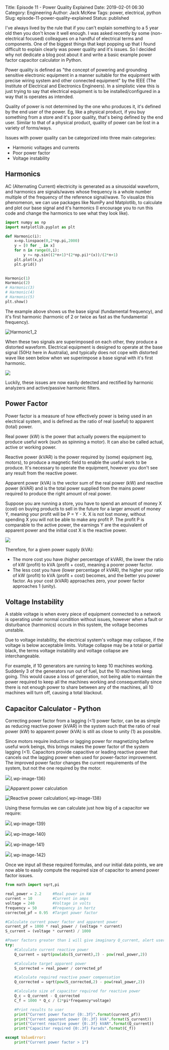 Title: Episode 11 - Power Quality Explained
Date: 2019-02-01 06:30
Category: Engineering
Author: Jack McKew
Tags: power, electrical, python
Slug: episode-11-power-quality-explained
Status: published

I've always lived by the rule that if you can't explain something to a 5 year old then you don't know it well enough. I was asked recently by some (non-electrical focused) colleagues on a handful of electrical terms and components. One of the biggest things that kept popping up that I found difficult to explain clearly was power quality and it's issues. So I decided why not dedicate a blog post about it and write a basic example power factor capacitor calculator in Python.

Power quality is defined as "the concept of powering and grounding sensitive electronic equipment in a manner suitable for the equipment with precise wiring system and other connected equipment" by the IEEE (The Institute of Electrical and Electronics Engineers). In a simplistic view this is just trying to say that electrical equipment is to be installed/configured in a way that is operates as intended.

Quality of power is not determined by the one who produces it, it's defined by the end user of the power. Eg, like a physical product, if you buy something from a store and it's poor quality, that's being defined by the end user. Similar to that of a physical product, quality of power can be lost in a variety of forms/ways.

Issues with power quality can be categorized into three main categories:

-   Harmonic voltages and currents
-   Poor power factor
-   Voltage instability

Harmonics
---------

AC (Alternating Current) electricity is generated as a sinusoidal waveform, and harmonics are signals/waves whose frequency is a whole number multiple of the frequency of the reference signal/wave. To visualize this phenomenon, we can use packages like NumPy and Matplotlib, to calculate and plot our base signal and it's harmonics (I encourage you to run this code and change the harmonics to see what they look like).

``` python
import numpy as np
import matplotlib.pyplot as plt

def Harmonic(i):
    x=np.linspace(0,2*np.pi,2000)
    y = [0 for _ in x] 
    for n in range(0,i):
        y += np.sin((2*n+1)*(2*np.pi)*(x))/(2*n+1)
    plt.plot(x,y)
    plt.grid()
    

Harmonic(1)
Harmonic(2)
# Harmonic(3)
# Harmonic(4)
# Harmonic(5)
plt.show()
```

The example above shows us the base signal (fundamental frequency), and it's first harmonic (harmonic of 2 or twice as fast as the fundamental frequency).

![Harmonic1_2](..\img\episode-11-power-quality-explained\Harmonic1_2.png)

When these two signals are superimposed on each other, they produce a distorted waveform. Electrical equipment is designed to operate at the base signal (50Hz here in Australia), and typically does not cope with distorted wave like seen below when we superimpose a base signal with it's first harmonic.

![](..\img\episode-11-power-quality-explained\Harmonic1_2_Combined.png)

Luckily, these issues are now easily detected and rectified by harmonic analyzers and active/passive harmonic filters.

Power Factor
------------

Power factor is a measure of how effectively power is being used in an electrical system, and is defined as the ratio of real (useful) to apparent (total) power.

Real power (kW) is the power that actually powers the equipment to produce useful work (such as spinning a motor). It can also be called actual, active or working power.

Reactive power (kVAR) is the power required by (some) equipment (eg, motors), to produce a magnetic field to enable the useful work to be produce. It's necessary to operate the equipment, however you don't see any result from the reactive power.

Apparent power (kVA) is the vector sum of the real power (kW) and reactive power (kVAR) and is the total power supplied from the mains power required to produce the right amount of real power.

Suppose you are running a store, you have to spend an amount of money X (cost) on buying products to sell in the future for a larger amount of money Y, meaning your profit will be P = Y - X. X is not lost money, without spending X you will not be able to make any profit P. The profit P is comparable to the active power, the earnings Y are the equivalent of apparent power and the initial cost X is the reactive power.


![](..\img\episode-11-power-quality-explained\CodeCogsEqn-1.gif)

Therefore, for a given power supply (kVA):

-   The more cost you have (higher percentage of kVAR), the lower the ratio of kW (profit) to kVA (profit + cost), meaning a poorer power factor.
-   The less cost you have (lower percentage of kVAR), the higher your ratio of kW (profit) to kVA (profit + cost) becomes, and the better you power factor. As your cost (kVAR) approaches zero, your power factor approaches 1 (unity).

Voltage Instability
-------------------

A stable voltage is when every piece of equipment connected to a network is operating under normal condition without issues, however when a fault or disturbance (harmonics) occurs in this system, the voltage becomes unstable.

Due to voltage instability, the electrical system's voltage may collapse, if the voltage is below acceptable limits. Voltage collapse may be a total or partial black, the terms voltage instability and voltage collapse are interchangeable.

For example, if 10 generators are running to keep 10 machines working. Suddenly 3 of the generators run out of fuel, but the 10 machines keep going. This would cause a loss of generation, not being able to maintain the power required to keep all the machines working and consequentially since there is not enough power to share between any of the machines, all 10 machines will turn off, causing a total blackout.

Capacitor Calculator - Python
-----------------------------

Correcting power factor from a lagging (\<1) power factor, can be as simple as reducing reactive power (kVAR) in the system such that the ratio of real power (kW) to apparent power (kVA) is still as close to unity (1) as possible.

Since motors require inductive or lagging power for magnetizing before useful work beings, this brings makes the power factor of the system lagging (\<1). Capacitors provide capacitive or leading reactive power that cancels out the lagging power when used for power-factor improvement. The improved power factor changes the current requirements of the system, but not the one required by the motor.

![](..\img\episode-11-power-quality-explained\CodeCogsEqn-1-1.gif){.wp-image-136}

![Apparent power calculation](..\img\episode-11-power-quality-explained\CodeCogsEqn-2.gif)

![Reactive power calculation](..\img\episode-11-power-quality-explained\CodeCogsEqn-3.gif){.wp-image-138}

Using these formulas we can calculate just how big of a capacitor we require:

![](..\img\episode-11-power-quality-explained\CodeCogsEqn-4.gif){.wp-image-139}

![](..\img\episode-11-power-quality-explained\CodeCogsEqn-5.gif){.wp-image-140}

![](..\img\episode-11-power-quality-explained\CodeCogsEqn-6.gif){.wp-image-141}

![](..\img\episode-11-power-quality-explained\CodeCogsEqn-7.gif){.wp-image-142}

Once we input all these required formulas, and our initial data points, we are now able to easily compute the required size of capacitor to amend power factor issues.

``` python
from math import sqrt,pi

real_power = 2.2     #Real power in kW
current = 10         #Current in amps
voltage = 240        #Voltage in volts
frequency = 50       #Frequency in hertz
corrected_pf = 0.95  #Target power factor

#Calculate current power factor and apparent power
current_pf = 1000 * real_power / (voltage * current)
S_current = (voltage * current) / 1000

#Power factors greater than 1 will give imaginary Q_current, alert user
try:
    #Calculate current reactive power
    Q_current = sqrt(pow(abs(S_current),2) - pow(real_power,2))

    #Calculate target apparent power
    S_corrected = real_power / corrected_pf

    #Calculate required reactive power compensation
    Q_corrected = sqrt(pow(S_corrected,2) - pow(real_power,2))

    #Calculate size of capacitor required for reactive power
    Q_c = Q_current - Q_corrected
    C_f = 1000 * Q_c / (2*pi*frequency*voltage)

    #Print results to user
    print("Current power factor {0:.3f}".format(current_pf))
    print("Current apparent power {0:.3f} kVA".format(S_current))
    print("Current reactive power {0:.3f} kVAR".format(Q_current))
    print("Capacitor required {0:.3f} Farads".format(C_f))

except ValueError:
    print("Current power factor > 1")
```
